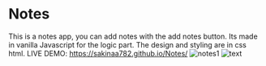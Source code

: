 # Notes
This is a notes app, you can add notes with the add notes button. Its made in vanilla Javascript for the logic part. The design and styling are in css html.
LIVE DEMO: https://sakinaa782.github.io/Notes/
![notes1](https://user-images.githubusercontent.com/82751982/175946767-48422d44-659e-4221-b91c-25b8feea642d.png)
![text](https://user-images.githubusercontent.com/82751982/175947048-2c26cd94-4d75-4a99-b784-4011b60fc944.png)
